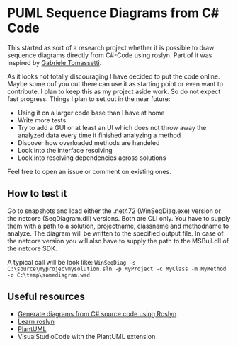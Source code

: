 # PUML Sequence Diagrams from C# Code
 This started as sort of a research project whether it is possible to draw sequence diagrams directly from C#-Code using roslyn. Part of it was inspired by [Gabriele Tomassetti](https://tomassetti.me/generate-diagrams-csharp/).

 As it looks not totally discouraging I have decided to put the code online. Maybe some ouf you out there can use it as starting point or even want to contribute. I plan to keep this as my project aside work. So do not expect fast progress. Things I plan to set out in the near future:
 * Using it on a larger code base than I have at home
 * Write more tests
 * Try to add a GUI or at least an UI which does not throw away the analyzed data every time it finished analyzing a method
 * Discover how overloaded methods are handeled
 * Look into the interface resolving
 * Look into resolving dependencies across solutions

 Feel free to open an issue or comment on existing ones.  

## How to test it
Go to snapshots and load either the .net472 (WinSeqDiag.exe) version or the netcore (SeqDiagram.dll) versions. Both are CLI only. You have to supply them with a path to a solution, projectname, classname and methodname to analyze. The diagram will be written to the specified output file.
In case of the netcore version you will also have to supply the path to the MSBuil.dll of the netcore SDK.

A typical call will be look like:
```WinSeqDiag -s C:\source\myprojec\mysolution.sln -p MyProject -c MyClass -m MyMethod -o C:\temp\somediagram.wsd```

## Useful resources
* [Generate diagrams from C# source code using Roslyn](https://tomassetti.me/generate-diagrams-csharp/)
* [Learn roslyn](https://joshvarty.com/learn-roslyn-now/)
* [PlantUML](http://plantuml.com/de/sequence-diagram)
* VisualStudioCode with the PlantUML extension